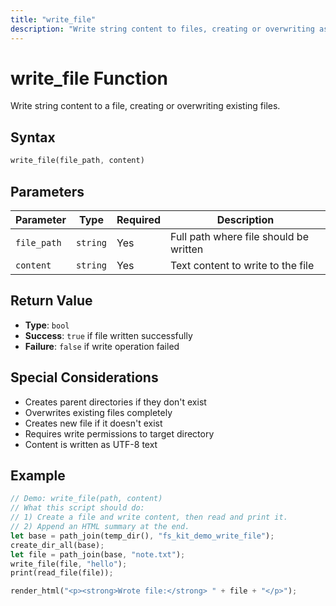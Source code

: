 ```yaml
---
title: "write_file"
description: "Write string content to files, creating or overwriting as needed"
---
```


# write_file Function

Write string content to a file, creating or overwriting existing files.

## Syntax

```rust
write_file(file_path, content)
```

## Parameters

| Parameter | Type | Required | Description |
|-----------|------|----------|-------------|
| `file_path` | `string` | Yes | Full path where file should be written |
| `content` | `string` | Yes | Text content to write to the file |

## Return Value

- **Type**: `bool`
- **Success**: `true` if file written successfully
- **Failure**: `false` if write operation failed

## Special Considerations

- Creates parent directories if they don't exist
- Overwrites existing files completely
- Creates new file if it doesn't exist
- Requires write permissions to target directory
- Content is written as UTF-8 text

## Example

```rust
// Demo: write_file(path, content)
// What this script should do:
// 1) Create a file and write content, then read and print it.
// 2) Append an HTML summary at the end.
let base = path_join(temp_dir(), "fs_kit_demo_write_file");
create_dir_all(base);
let file = path_join(base, "note.txt");
write_file(file, "hello");
print(read_file(file));

render_html("<p><strong>Wrote file:</strong> " + file + "</p>");
```


